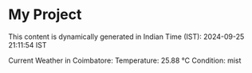 # My Project

This content is dynamically generated in Indian Time (IST): 2024-09-25 21:11:54 IST


Current Weather in Coimbatore:
Temperature: 25.88 °C
Condition: mist
